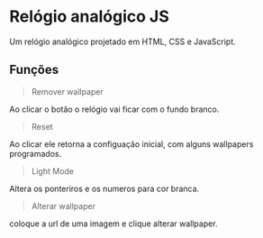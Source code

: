 # Relógio analógico JS

Um relógio analógico projetado em HTML, CSS e JavaScript.

## Funções

>Remover wallpaper

Ao clicar o botão o relógio vai ficar com o fundo branco.

>Reset

Ao clicar ele retorna a configuação inicial, com alguns wallpapers programados.

>Light Mode

Altera os ponteriros e os numeros para cor branca.

>Alterar wallpaper 

coloque a url de uma imagem e clique alterar wallpaper.
